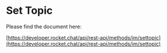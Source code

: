 # Set Topic

Please find the document here: 

[https://developer.rocket.chat/api/rest-api/methods/im/settopic](https://developer.rocket.chat/api/rest-api/methods/im/settopic)

